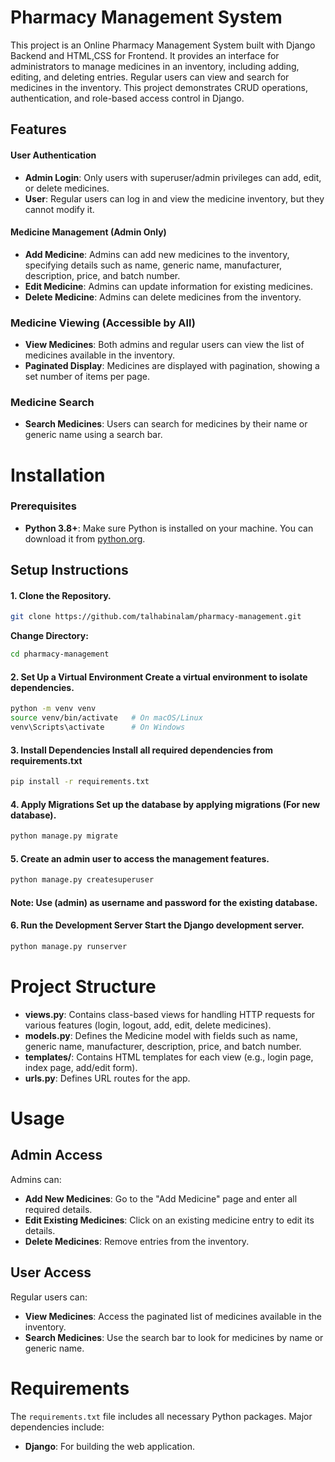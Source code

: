# Pharmacy Management System

This project is an Online Pharmacy Management System built with Django Backend and HTML,CSS for Frontend. It provides an interface for administrators to manage medicines in an inventory, including adding, editing, and deleting entries. Regular users can view and search for medicines in the inventory. This project demonstrates CRUD operations, authentication, and role-based access control in Django.

## Features
#### User Authentication
* __Admin Login__: Only users with superuser/admin privileges can add, edit, or delete medicines.
* __User__: Regular users can log in and view the medicine inventory, but they cannot modify it.

#### Medicine Management (Admin Only)

* **Add Medicine**: Admins can add new medicines to the inventory, specifying details such as name, generic name, manufacturer, description, price, and batch number.
* **Edit Medicine**: Admins can update information for existing medicines.
* **Delete Medicine**: Admins can delete medicines from the inventory.

### Medicine Viewing (Accessible by All)

* **View Medicines**: Both admins and regular users can view the list of medicines available in the inventory.
* **Paginated Display**: Medicines are displayed with pagination, showing a set number of items per page.

### Medicine Search

* **Search Medicines**: Users can search for medicines by their name or generic name using a search bar.

# Installation

### Prerequisites

* **Python 3.8+**: Make sure Python is installed on your machine. You can download it from [python.org](https://www.python.org).


## Setup Instructions

#### 1. Clone the Repository.

```bash
git clone https://github.com/talhabinalam/pharmacy-management.git
```
__Change Directory:__
```bash
cd pharmacy-management
```

#### 2. Set Up a Virtual Environment Create a virtual environment to isolate dependencies.
```bash
python -m venv venv
source venv/bin/activate   # On macOS/Linux
venv\Scripts\activate      # On Windows
```
#### 3. Install Dependencies Install all required dependencies from requirements.txt
```bash  
pip install -r requirements.txt
```
#### 4. Apply Migrations Set up the database by applying migrations (For new database).
```bash  
python manage.py migrate
```
#### 5. Create an admin user to access the management features.
```bash  
python manage.py createsuperuser
```
#### Note: Use (__admin__) as username and password for the existing database.

#### 6. Run the Development Server Start the Django development server.
```bash  
python manage.py runserver
```


# Project Structure

* **views.py**: Contains class-based views for handling HTTP requests for various features (login, logout, add, edit, delete medicines).
* **models.py**: Defines the Medicine model with fields such as name, generic name, manufacturer, description, price, and batch number.
* **templates/**: Contains HTML templates for each view (e.g., login page, index page, add/edit form).
* **urls.py**: Defines URL routes for the app.

# Usage

## Admin Access

Admins can:
* **Add New Medicines**: Go to the "Add Medicine" page and enter all required details.
* **Edit Existing Medicines**: Click on an existing medicine entry to edit its details.
* **Delete Medicines**: Remove entries from the inventory.

## User Access

Regular users can:
* **View Medicines**: Access the paginated list of medicines available in the inventory.
* **Search Medicines**: Use the search bar to look for medicines by name or generic name.

# Requirements

The `requirements.txt` file includes all necessary Python packages. Major dependencies include:

* **Django**: For building the web application.

